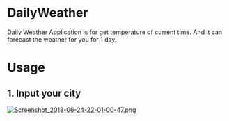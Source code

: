 # DailyWeather

Daily Weather Application is for get temperature of current time.
And it can forecast the weather for you for 1 day.

# Usage
## 1. Input your city
[![Screenshot_2018-06-24-22-01-00-47.png](https://www.img.live/images/2018/06/24/Screenshot_2018-06-24-22-01-00-47.png)](https://www.img.live/image/Vmvjq)

